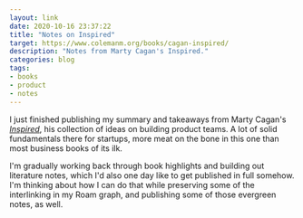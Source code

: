 ```yaml
---
layout: link
date: 2020-10-16 23:37:22
title: "Notes on Inspired"
target: https://www.colemanm.org/books/cagan-inspired/
description: "Notes from Marty Cagan's Inspired."
categories: blog
tags:
- books
- product
- notes
---
```


I just finished publishing my summary and takeaways from Marty Cagan's _[Inspired](/books/cagan-inspired/ "Inspired by Marty Cagan")_, his collection of ideas on building product teams. A lot of solid fundamentals there for startups, more meat on the bone in this one than most business books of its ilk.

I'm gradually working back through book highlights and building out literature notes, which I'd also one day like to get published in full somehow. I'm thinking about how I can do that while preserving some of the interlinking in my Roam graph, and publishing some of those evergreen notes, as well.
